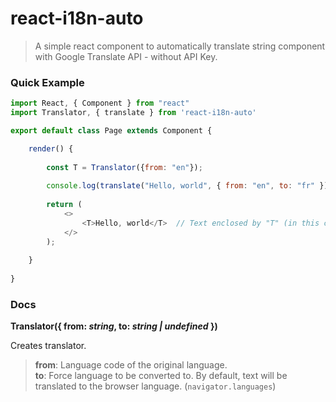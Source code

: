 # react-i18n-auto

> A simple react component to automatically translate string component with Google Translate API - without API Key.



### Quick Example

```javascript
import React, { Component } from "react"
import Translator, { translate } from 'react-i18n-auto'

export default class Page extends Component {

    render() {
    
        const T = Translator({from: "en"});
        
        console.log(translate("Hello, world", { from: "en", to: "fr" }));  // => "Bonjour le monde"
        
        return (
            <>
                <T>Hello, world</T>  // Text enclosed by "T" (in this case) will be translated.
            </>
        );
        
    }
    
}
```



### Docs

**Translator({ from: *string*, to: *string | undefined* })**

Creates translator.

> **from**:	Language code of the original language.  
> **to**:	Force language to be converted to. By default, text will be translated to the browser language. (```navigator.languages```)
